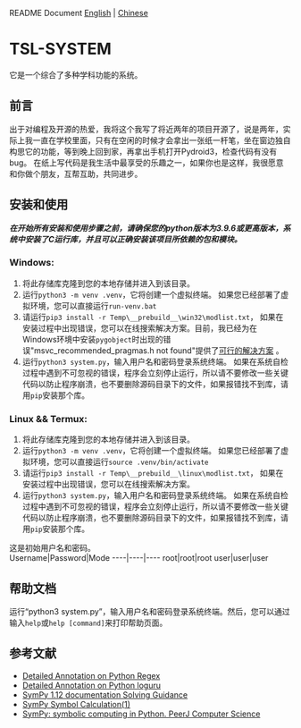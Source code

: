README Document  [English](/README.md) | [Chinese](/README_CN.md)

# TSL-SYSTEM
它是一个综合了多种学科功能的系统。

## 前言
出于对编程及开源的热爱，我将这个我写了将近两年的项目开源了，说是两年，实际上我一直在学校里面，只有在空闲的时候才会拿出一张纸一杆笔，坐在窗边独自构思它的功能，等到晚上回到家，再拿出手机打开Pydroid3，检查代码有没有bug。
在纸上写代码是我生活中最享受的乐趣之一，如果你也是这样，我很愿意和你做个朋友，互帮互助，共同进步。

## 安装和使用
***在开始所有安装和使用步骤之前，请确保您的python版本为3.9.6或更高版本，系统中安装了C运行库，并且可以正确安装该项目所依赖的包和模块。***

### Windows:
1. 将此存储库克隆到您的本地存储并进入到该目录。
2. 运行`python3 -m venv .venv`，它将创建一个虚拟终端。
   如果您已经部署了虚拟环境，您可以直接运行`run-venv.bat`
3. 请运行`pip3 install -r Temp\__prebuild__\win32\modlist.txt`，
   如果在安装过程中出现错误，您可以在线搜索解决方案。目前，我已经为在Windows环境中安装`pygobject`时出现的错误"msvc_recommended_pragmas.h not found"提供了[可行的解决方案](https://blog.csdn.net/qq_56086478/article/details/136005175) 。
4. 运行`python3 system.py`，输入用户名和密码登录系统终端。
   如果在系统自检过程中遇到不可忽视的错误，程序会立刻停止运行，所以请不要修改一些关键代码以防止程序崩溃，也不要删除源码目录下的文件，如果报错找不到库，请用`pip`安装那个库。

### Linux && Termux:
1. 将此存储库克隆到您的本地存储并进入到该目录。
2. 运行`python3 -m venv .venv`，它将创建一个虚拟终端。
   如果您已经部署了虚拟环境，您可以直接运行`source .venv/bin/activate`
3. 请运行`pip3 install -r Temp\__prebuild__\linux\modlist.txt`，
   如果在安装过程中出现错误，您可以在线搜索解决方案。
4. 运行`python3 system.py`，输入用户名和密码登录系统终端。
   如果在系统自检过程中遇到不可忽视的错误，程序会立刻停止运行，所以请不要修改一些关键代码以防止程序崩溃，也不要删除源码目录下的文件，如果报错找不到库，请用`pip`安装那个库。

这是初始用户名和密码。  
Username|Password|Mode
----|----|----
root|root|root
user|user|user

## 帮助文档
运行“python3 system.py”，输入用户名和密码登录系统终端。然后，您可以通过输入`help`或`help [command]`来打印帮助页面。

## 参考文献
- [Detailed Annotation on Python Regex](https://zhuanlan.zhihu.com/p/479731754)
- [Detailed Annotation on Python loguru](https://blog.csdn.net/Kangyucheng/article/details/112794185)
- [SymPy 1.12 documentation Solving Guidance](https://docs.sympy.org/latest/guides/solving/solving-guidance.html)
- [SymPy Symbol Calculation(1) ](https://zhuanlan.zhihu.com/p/599743326)
- [SymPy: symbolic computing in Python. PeerJ Computer Science](https://peerj.com/articles/cs-103)
